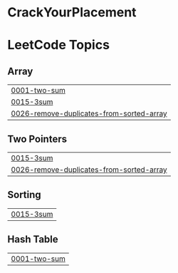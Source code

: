 # CrackYourPlacement

<!---LeetCode Topics Start-->
# LeetCode Topics
## Array
|  |
| ------- |
| [0001-two-sum](https://github.com/omkarnagalgawe/CrackYourPlacement/tree/master/0001-two-sum) |
| [0015-3sum](https://github.com/omkarnagalgawe/CrackYourPlacement/tree/master/0015-3sum) |
| [0026-remove-duplicates-from-sorted-array](https://github.com/omkarnagalgawe/CrackYourPlacement/tree/master/0026-remove-duplicates-from-sorted-array) |
## Two Pointers
|  |
| ------- |
| [0015-3sum](https://github.com/omkarnagalgawe/CrackYourPlacement/tree/master/0015-3sum) |
| [0026-remove-duplicates-from-sorted-array](https://github.com/omkarnagalgawe/CrackYourPlacement/tree/master/0026-remove-duplicates-from-sorted-array) |
## Sorting
|  |
| ------- |
| [0015-3sum](https://github.com/omkarnagalgawe/CrackYourPlacement/tree/master/0015-3sum) |
## Hash Table
|  |
| ------- |
| [0001-two-sum](https://github.com/omkarnagalgawe/CrackYourPlacement/tree/master/0001-two-sum) |
<!---LeetCode Topics End-->
